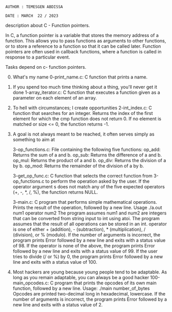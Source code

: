     AUTHOR : TEMESGEN ABDISSA
    
    DATE : MARCH  22 / 2023
   
   description  about C - Function pointers.

In C, a function pointer is a variable that stores the memory address of a function. 
This allows you to pass functions as arguments to other functions, or to store a reference to a function so that it can be called later. 
Function pointers are often used in callback functions, where a function is called in response to a particular event.

 Tasks depend on c- function pointers.

0. What's my name
    0-print_name.c: C function that prints a name.

1. If you spend too much time thinking about a thing, you'll never get it done
    1-array_iterator.c: C function that executes a function given as a parameter on each element of an array.

2. To hell with circumstances; I create opportunities
    2-int_index.c: C function that searches for an integer.
        Returns the index of the first element for which the cmp function does not return 0.
        If no element is matched or size <= 0, the function returns -1.

3. A goal is not always meant to be reached, it often serves simply as something to aim at

    3-op_functions.c: File containing the following five functions:
        op_add: Returns the sum of a and b.
        op_sub: Returns the difference of a and b.
        op_mul: Returns the product of a and b.
        op_div: Returns the division of a by b.
        op_mod: Returns the remainder of the division of a by b.

    3-get_op_func.c: C function that selects the correct function from 3-op_functions.c to perform the operation asked by the user.
        If the operator argument s does not match any of the five expected operators (+, -, *, /, %), the function returns NULL.

    3-main.c: C program that performs simple mathematical operations.
        Prints the result of the operation, followed by a new line.
        Usage ./a.out num1 operator num2
        The program assumes num1 and num2 are integers that can be converted from string input to int using atoi.
        The program assumes that the result of all operations can be stored in an int.
        operator is one of either + (addition), - (subtraction), * (multiplication), / (division), or % (modulo).
        If the number of arguments is incorrect, the program prints Error followed by a new line and exits with a status value of 98.
        If the operator is none of the above, the program prints Error followed by a new line and exits with a status value of 99.
        If the user tries to divide (/ or %) by 0, the program prints Error followed by a new line and exits with a status value of 100.

4. Most hackers are young because young people tend to be adaptable. As long as you remain adaptable, you can always be a good hacker
    100-main_opcodes.c: C program that prints the opcodes of its own main function, followed by a new line.
        Usage: ./main number_of_bytes
        Opcodes are printed two-decimal long in hexadecimal, lowercase.
        If the number of arguments is incorrect, the program prints Error followed by a new line and exits with a status value of 2.
